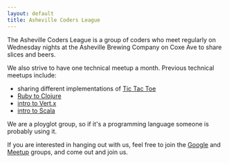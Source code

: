 ```yaml
---
layout: default
title: Asheville Coders League
---
```


The Asheville Coders League is a group of coders who
meet regularly on Wednesday nights at the Asheville Brewing Company on
Coxe Ave to share slices and beers.

We also strive to have one technical meetup a month.  Previous
technical meetups include:

* sharing different implementations of [Tic Tac Toe](/tictactoe.html)
* [Ruby to Clojure](http://tcrawley.org/presentations/avl-rb-clojure-intro/)
* [intro to Vert.x](http://tcrawley.org/presentations/vertx-acl/vertx.html) 
* [intro to Scala](/assets/slideshows/AshevilleCodersScalaTalk.pdf)

We are a ployglot group, so if it's a programming language someone is
probably using it.

If you are interested in hanging out with us, feel free to join the
[Google](https://groups.google.com/forum/#!forum/asheville-coders) and
[Meetup](http://www.meetup.com/Asheville-Coders-League/) groups, and come out and join us.


